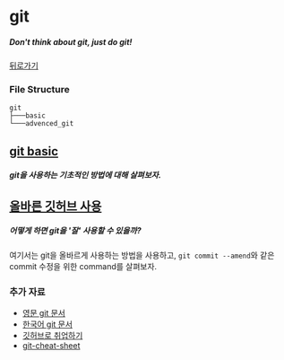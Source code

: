 # git

##### Don't think about git, just do git!

[뒤로가기](/README.md)

### File Structure

```
git
├───basic
└───advenced_git
```

## [git basic](/git/basic/README.md)
  
##### git을 사용하는 기초적인 방법에 대해 살펴보자.  

## [올바른 깃허브 사용](/git/advenced_git/README.md)

##### 어떻게 하면 git을 '잘' 사용할 수 있을까?  

여기서는 git을 올바르게 사용하는 방법을 사용하고, `git commit --amend`와 같은 commit 수정을 위한 command를 살펴보자.  

### 추가 자료

* [영문 git 문서][git-documentation]
* [한국어 git 문서][kor-git-doc]
* [깃허브로 취업하기][git-get-career]
* [git-cheat-sheet][git-cheat-sheet]

[git-documentation]: https://git-scm.com/doc/
[kor-git-doc]: https://git-scm.com/book/ko/
[git-get-career]: https://sujinlee.me/professional-github/
[git-cheat-sheet]: https://github.com/tiimgreen/github-cheat-sheet/blob/master/README.ko.md
